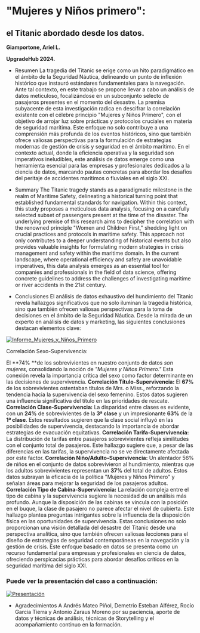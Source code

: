 # "Mujeres y Niños primero":
## el Titanic abordado desde los datos.

**Giamportone, Ariel L.**

**UpgradeHub 2024.**

- Resumen
La tragedia del Titanic se erige como un hito paradigmático en el ámbito de la Seguridad Náutica, delineando un punto de inflexión histórico que instauró estándares fundamentales para la navegación. Ante tal contexto, en este trabajo se propone llevar a cabo un análisis de datos meticuloso, focalizándose en un subconjunto selecto de pasajeros presentes en el momento del desastre. La premisa subyacente de esta investigación radica en descifrar la correlación existente con el célebre principio "Mujeres y Niños Primero", con el objetivo de arrojar luz sobre prácticas y protocolos cruciales en materia de seguridad marítima. Este enfoque no solo contribuye a una comprensión más profunda de los eventos históricos, sino que también ofrece valiosas perspectivas para la formulación de estrategias modernas de gestión de crisis y seguridad en el ámbito marítimo. En el contexto actual, donde la eficiencia operativa y la seguridad son imperativos ineludibles, este análisis de datos emerge como una herramienta esencial para las empresas y profesionales dedicados a la ciencia de datos, marcando pautas concretas para abordar los desafíos del peritaje de accidentes marítimos o fluviales en el siglo XXI.

- Summary
The Titanic tragedy stands as a paradigmatic milestone in the realm of Maritime Safety, delineating a historical turning point that established fundamental standards for navigation. Within this context, this study proposes a meticulous data analysis, focusing on a carefully selected subset of passengers present at the time of the disaster. The underlying premise of this research aims to decipher the correlation with the renowned principle "Women and Children First," shedding light on crucial practices and protocols in maritime safety.
This approach not only contributes to a deeper understanding of historical events but also provides valuable insights for formulating modern strategies in crisis management and safety within the maritime domain. In the current landscape, where operational efficiency and safety are unavoidable imperatives, this data analysis emerges as an essential tool for companies and professionals in the field of data science, offering concrete guidelines to address the challenges of investigating maritime or river accidents in the 21st century.

- Conclusiones
El análisis de datos exhaustivo del hundimiento del Titanic revela hallazgos significativos que no solo iluminan la tragedia histórica, sino que también ofrecen valiosas perspectivas para la toma de decisiones en el ámbito de la Seguridad Náutica. Desde la mirada de un experto en análisis de datos y marketing, las siguientes conclusiones destacan elementos clave:

[![Informe_Mujeres_y_Niños_Primero](https://drive.google.com/file/d/1vxTXWjZHxJeEYgLnfVFIQLX1efDrrlFc/view?usp=sharing)](https://app.powerbi.com/view?r=eyJrIjoiMDk4ODc3YmMtNzI1Mi00OGNkLWFlZTQtMmFmZDUzOTQyNmM4IiwidCI6IjhhZWJkZGI2LTM0MTgtNDNhMS1hMjU1LWI5NjQxODZlY2M2NCIsImMiOjl9)

Correlación Sexo-Supervivencia:

El **74% **de los sobrevivientes en nuestro conjunto de datos *son mujeres*, consolidando la noción de *"Mujeres y Niños Primero."* Esta conexión revela la importancia crítica del sexo como factor determinante en las decisiones de supervivencia.
**Correlación Título-Supervivencia:**
El **67%** de los sobrevivientes ostentaban títulos de Mrs. o Miss., reforzando la tendencia hacia la supervivencia del sexo femenino. Estos datos sugieren una influencia significativa del título en las prioridades de rescate.
**Correlación Clase-Supervivencia:**
La disparidad entre clases es evidente, con un **24%** de sobrevivientes de la **3ª clase** y un impresionante **63%** de la **1ª clase**. Estos resultados sugieren que la clase social influyó en las posibilidades de supervivencia, destacando la importancia de abordar estrategias de evacuación equitativas.
**Correlación Tarifa-Supervivencia:**
La distribución de tarifas entre pasajeros sobrevivientes refleja similitudes con el conjunto total de pasajeros. Este hallazgo sugiere que, a pesar de las diferencias en las tarifas, la supervivencia no se ve directamente afectada por este factor.
**Correlación Niño/Adulto-Supervivencia:**
Un alentador 56% de niños en el conjunto de datos sobrevivieron al hundimiento, mientras que los adultos sobrevivientes representan un **37%** del total de adultos. Estos datos subrayan la eficacia de la política "Mujeres y Niños Primero" y señalan áreas para mejorar la seguridad de los pasajeros adultos.
**Correlación Tipo de Cabina-Supervivencia:**
La relación compleja entre el tipo de cabina y la supervivencia sugiere la necesidad de un análisis más profundo. Aunque la disposición de las cabinas se vincula con la posición en el buque, la clase de pasajero no parece afectar el nivel de cubierta. Este hallazgo plantea preguntas intrigantes sobre la influencia de la disposición física en las oportunidades de supervivencia.
Estas conclusiones no solo proporcionan una visión detallada del desastre del Titanic desde una perspectiva analítica, sino que también ofrecen valiosas lecciones para el diseño de estrategias de seguridad contemporáneas en la navegación y la gestión de crisis. Este enfoque basado en datos se presenta como un recurso fundamental para empresas y profesionales en ciencia de datos, ofreciendo perspicacias prácticas para abordar desafíos críticos en la seguridad marítima del siglo XXI.

### Puede ver la presentación del caso a continuación:

[![Presentación](https://drive.google.com/uc?id=1GOliQIZX2OHt-ZCEGpDnmXnvGpCk1U4O)](https://prezi.com/p/embed/KCLtDGFZW28gSv8vUi0g/)


- Agradecimientos
A Andrés Mateo Piñol, Demetrio Esteban Alférez, Rocío Garcia Tierra y Antonio Zaraus Moreno por su paciencia, aporte de datos y técnicas de análisis, técnicas de Storytelling y el acompañamiento continuo en la formación.
